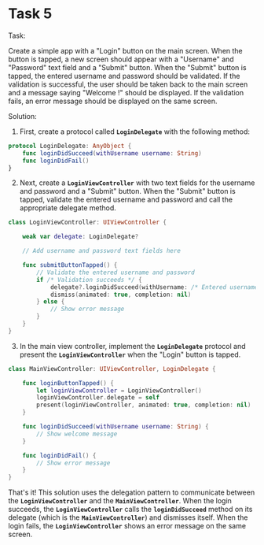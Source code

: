 # Task 5

Task:

Create a simple app with a "Login" button on the main screen. When the button is
tapped, a new screen should appear with a "Username" and "Password" text field
and a "Submit" button. When the "Submit" button is tapped, the entered username
and password should be validated. If the validation is successful, the user
should be taken back to the main screen and a message saying "Welcome
<username>!" should be displayed. If the validation fails, an error message
should be displayed on the same screen.

Solution:

1. First, create a protocol called **`LoginDelegate`** with the following
   method:

```swift
protocol LoginDelegate: AnyObject {
    func loginDidSucceed(withUsername username: String)
    func loginDidFail()
}
```

2. Next, create a **`LoginViewController`** with two text fields for the
   username and password and a "Submit" button. When the "Submit" button is
   tapped, validate the entered username and password and call the appropriate
   delegate method.

```swift
class LoginViewController: UIViewController {

    weak var delegate: LoginDelegate?

    // Add username and password text fields here

    func submitButtonTapped() {
        // Validate the entered username and password
        if /* Validation succeeds */ {
            delegate?.loginDidSucceed(withUsername: /* Entered username */)
            dismiss(animated: true, completion: nil)
        } else {
            // Show error message
        }
    }
}
```

3. In the main view controller, implement the **`LoginDelegate`** protocol and
   present the **`LoginViewController`** when the "Login" button is tapped.

```swift
class MainViewController: UIViewController, LoginDelegate {

    func loginButtonTapped() {
        let loginViewController = LoginViewController()
        loginViewController.delegate = self
        present(loginViewController, animated: true, completion: nil)
    }

    func loginDidSucceed(withUsername username: String) {
        // Show welcome message
    }

    func loginDidFail() {
        // Show error message
    }
}

```

That's it! This solution uses the delegation pattern to communicate between the
**`LoginViewController`** and the **`MainViewController`**. When the login
succeeds, the **`LoginViewController`** calls the **`loginDidSucceed`** method
on its delegate (which is the **`MainViewController`**) and dismisses itself.
When the login fails, the **`LoginViewController`** shows an error message on
the same screen.
